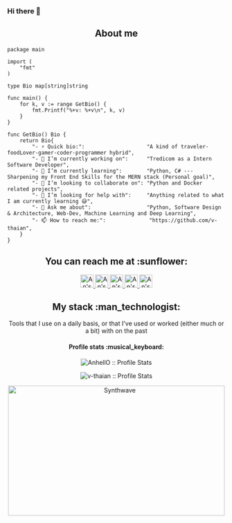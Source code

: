 ### Hi there 👋

<!--
**v-thaian/v-thaian** is a ✨ _special_ ✨ repository because its `README.md` (this file) appears on your GitHub profile.

Here are some ideas to get you started:

- 🔭 I’m currently working on ...
- 🌱 I’m currently learning ...
- 👯 I’m looking to collaborate on ...
- 🤔 I’m looking for help with ...
- 💬 Ask me about ...
- 📫 How to reach me: ...
- 😄 Pronouns: ...
- ⚡ Fun fact: ...
-->

<h2 align="center">About me</h2>

```golang
package main

import (
	"fmt"
)

type Bio map[string]string

func main() {
	for k, v := range GetBio() {
		fmt.Printf("%+v: %+v\n", k, v)
	}
}

func GetBio() Bio {
	return Bio{
		"- ⚡ Quick bio:":                    "A kind of traveler-foodLover-gamer-coder-programmer hybrid",
		"- 🔭 I’m currently working on":      "Tredicom as a Intern Software Developer",
		"- 🌱 I’m currently learning":        "Python, C# --- Sharpening my Front End Skills for the MERN stack (Personal goal)",
		"- 👯 I’m looking to collaborate on": "Python and Docker related projects",
		"- 🤔 I’m looking for help with":     "Anything related to what I am currently learning 😅",
		"- 💬 Ask me about":                  "Python, Software Design & Architecture, Web-Dev, Machine Learning and Deep Learning",
		"- 📫 How to reach me:":              "https://github.com/v-thaian",
	}
}
```

<h2 align="center">You can reach me at :sunflower:</h2>

<p align="center">

  <a href="https://www.linkedin.com/in/an-vu-8651bb227/">
    <img src="https://www.vectorlogo.zone/logos/linkedin/linkedin-icon.svg" alt="An's LinkedIn Profile" height="30" width="30">
  </a>

  <a href="https://stackoverflow.com/users/20299097/an-v%c5%a9-th%c3%a1i">
    <img src="https://www.vectorlogo.zone/logos/stackoverflow/stackoverflow-icon.svg" alt="An's Stack Overflow Profile" height="30" width="30">
  </a>

  <a href="https://gitlab.com/v-thaian">
    <img src="https://www.vectorlogo.zone/logos/gitlab/gitlab-icon.svg" alt="An's GitLab Profile" height="30" width="30">
  </a>
  
  <a href="https://medium.com/@vuthaian13 ">
    <img src="https://www.vectorlogo.zone/logos/medium/medium-tile.svg" alt="An's Medium Profile" height="30" width="30">
  </a>
  
  <a href="https://www.youtube.com/channel/UCOlBvqgwtvFgYTIqJX_dLUQ">
    <img src="https://www.vectorlogo.zone/logos/youtube/youtube-icon.svg" alt="An's YouTube Channel" height="30" width="30">
  </a>

</p>

<h2 align="center">My stack :man_technologist:</h2>

<p align="center">Tools that I use on a daily basis, or that I've used or worked (either much or a bit) with on the past</p>

<h4 align="center">Profile stats :musical_keyboard:</h4>

<p align="center"><img src="https://github-readme-stats.vercel.app/api?username=v-thaian&hide=contribs,prs" alt="AnhellO :: Profile Stats" /></p> 
<p align="center"><img src="https://github-readme-stats.vercel.app/api/top-langs/?username=v-thaian&layout=compact&count_private=true" alt="v-thaian :: Profile Stats" /></p> 
<p align="center"><img src="https://thumbs.gfycat.com/GoodnaturedFondGaur-size_restricted.gif" alt="Synthwave" height="300" width="500"></p>
